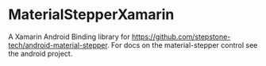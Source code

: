 # MaterialStepperXamarin
A Xamarin Android Binding library for https://github.com/stepstone-tech/android-material-stepper. For docs on the material-stepper control see the android project.

